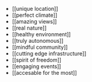 - [[unique location]]
- [[perfect climate]]
- [[amazing views]]
- [[real nature]]
- [[healthy environment]]
- [[truly autonomous]]
- [[mindful community]]
- [[cutting edge infrastructure]]
- [[spirit of freedom]]
- [[engaging events]]
- [[accesable for the most]]